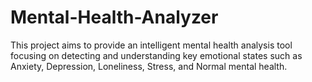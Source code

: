 # Mental-Health-Analyzer
This project aims to provide an intelligent mental health analysis tool focusing on detecting and understanding key emotional states such as Anxiety, Depression, Loneliness, Stress, and Normal mental health.
